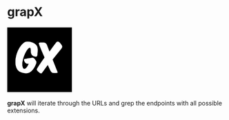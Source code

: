 # grapX

<img src="images/grapX.jpg" width="150" height="150" />

**grapX** will iterate through the URLs and grep the endpoints with all possible extensions.
